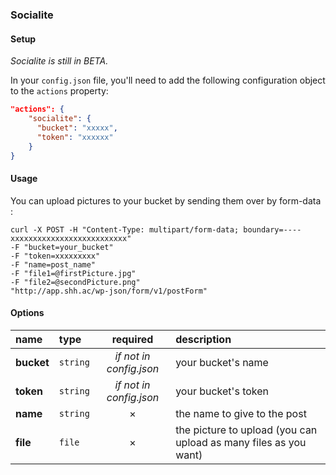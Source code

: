 ### Socialite

#### Setup

_Socialite is still in BETA._

In your `config.json` file, you'll need to add the following configuration object to the `actions` property:

```json
"actions": {
    "socialite": {
      "bucket": "xxxxx",
      "token": "xxxxxx"
    }
}
```

#### Usage

You can upload pictures to your bucket by sending them over by form-data :

```cURL
curl -X POST -H "Content-Type: multipart/form-data; boundary=----xxxxxxxxxxxxxxxxxxxxxxxxxx"
-F "bucket=your_bucket"
-F "token=xxxxxxxxx"
-F "name=post_name"
-F "file1=@firstPicture.jpg"
-F "file2=@secondPicture.png"
"http://app.shh.ac/wp-json/form/v1/postForm"
```

#### Options

|name|type|required|description|
|:---|:---|:---:|:---|
|**bucket**|`string`|_if not in config.json_|your bucket's name|
|**token**|`string`|_if not in config.json_|your bucket's token|
|**name**|`string`|&times;|the name to give to the post|
|**file**|`file`|&times;|the picture to upload (you can upload as many files as you want)|
